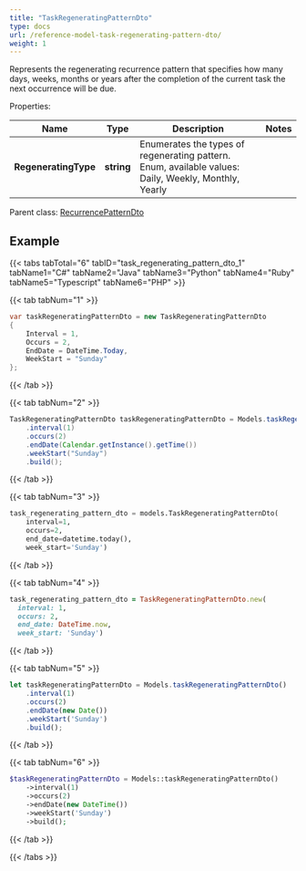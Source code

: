 ```yaml
---
title: "TaskRegeneratingPatternDto"
type: docs
url: /reference-model-task-regenerating-pattern-dto/
weight: 1
---
```

Represents the regenerating recurrence pattern that specifies how many days, weeks, months or years after the completion of the current task the next occurrence will be due.             

Properties:

Name | Type | Description | Notes
---- | ---- | ----------- | -----
**RegeneratingType** | **string** | Enumerates the types of regenerating pattern. Enum, available values: Daily, Weekly, Monthly, Yearly | 

Parent class: [RecurrencePatternDto](/email/reference-model-recurrence-pattern-dto/)

## Example

{{< tabs tabTotal="6" tabID="task_regenerating_pattern_dto_1" tabName1="C#" tabName2="Java" tabName3="Python" tabName4="Ruby" tabName5="Typescript" tabName6="PHP" >}}

{{< tab tabNum="1" >}}

```csharp
var taskRegeneratingPatternDto = new TaskRegeneratingPatternDto
{
    Interval = 1,
    Occurs = 2,
    EndDate = DateTime.Today,
    WeekStart = "Sunday"
};
```

{{< /tab >}}

{{< tab tabNum="2" >}}

```java
TaskRegeneratingPatternDto taskRegeneratingPatternDto = Models.taskRegeneratingPatternDto()
    .interval(1)
    .occurs(2)
    .endDate(Calendar.getInstance().getTime())
    .weekStart("Sunday")
    .build();
```

{{< /tab >}}

{{< tab tabNum="3" >}}

```python
task_regenerating_pattern_dto = models.TaskRegeneratingPatternDto(
    interval=1,
    occurs=2,
    end_date=datetime.today(),
    week_start='Sunday')
```

{{< /tab >}}

{{< tab tabNum="4" >}}

```ruby
task_regenerating_pattern_dto = TaskRegeneratingPatternDto.new(
  interval: 1,
  occurs: 2,
  end_date: DateTime.now,
  week_start: 'Sunday')
```

{{< /tab >}}

{{< tab tabNum="5" >}}

```typescript
let taskRegeneratingPatternDto = Models.taskRegeneratingPatternDto()
    .interval(1)
    .occurs(2)
    .endDate(new Date())
    .weekStart('Sunday')
    .build();
```

{{< /tab >}}

{{< tab tabNum="6" >}}

```php
$taskRegeneratingPatternDto = Models::taskRegeneratingPatternDto()
    ->interval(1)
    ->occurs(2)
    ->endDate(new DateTime())
    ->weekStart('Sunday')
    ->build();
```

{{< /tab >}}

{{< /tabs >}}

